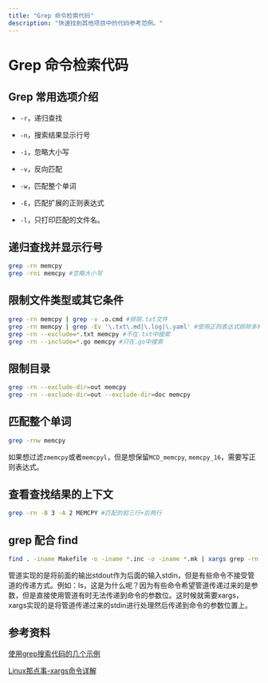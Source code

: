 ```yaml
---
title: "Grep 命令检索代码"
description: "快速找到其他项目中的代码参考范例。"
---
```


# Grep 命令检索代码

## Grep 常用选项介绍

-  `-r`，递归查找
    
-  `-n`，搜索结果显示行号
    
-  `-i`，忽略大小写
    
-  `-v`，反向匹配
    
-  `-w`，匹配整个单词
    
-  `-E`，匹配扩展的正则表达式

- `-l`，只打印匹配的文件名。

## 递归查找并显示行号

```bash
grep -rn memcpy
grep -rni memcpy #忽略大小写
```

## 限制文件类型或其它条件

```bash
grep -rn memcpy | grep -v .o.cmd #排除.txt文件
grep -rn memcpy | grep -Ev '\.txt\.md|\.log|\.yaml' #使用正则表达式排除多种类型
grep -rn --exclude=*.txt memcpy #不在.txt中搜索
grep -rn --include=*.go memcpy #只在.go中搜索
```

## 限制目录

```bash
grep -rn --exclude-dir=out memcpy
grep -rn --exclude-dir=out --exclude-dir=doc memcpy
```

## 匹配整个单词

```bash
grep -rnw memcpy
```

如果想过滤`zmemcpy`或者`memcpyl`，但是想保留`MCD_memcpy`, `memcpy_16`，需要写正则表达式。

## 查看查找结果的上下文

```bash
grep -rn -B 3 -A 2 MEMCPY #匹配的前三行+后两行
```

## grep 配合 find

```bash
find . -iname Makefile -o -iname *.inc -o -iname *.mk | xargs grep -rn CFLAGS
```

管道实现的是将前面的输出stdout作为后面的输入stdin，但是有些命令不接受管道的传递方式。例如：ls，这是为什么呢？因为有些命令希望管道传递过来的是参数，但是直接使用管道有时无法传递到命令的参数位。这时候就需要xargs，xargs实现的是将管道传递过来的stdin进行处理然后传递到命令的参数位置上。

## 参考资料

[使用grep搜索代码的几个示例](https://blog.csdn.net/guyongqiangx/article/details/70161189)

[Linux那点事-xargs命令详解](https://www.jianshu.com/p/676353506f0b)